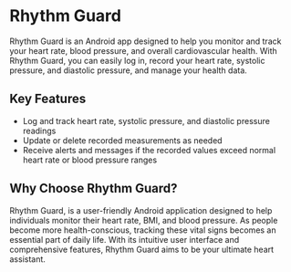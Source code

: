 # Rhythm Guard

Rhythm Guard is an Android app designed to help you monitor and track your heart rate, blood pressure, and overall cardiovascular health. With Rhythm Guard, you can easily log in, record your heart rate, systolic pressure, and diastolic pressure, and manage your health data. 

## Key Features

- Log and track heart rate, systolic pressure, and diastolic pressure readings
- Update or delete recorded measurements as needed
- Receive alerts and messages if the recorded values exceed normal heart rate or blood pressure ranges

## Why Choose Rhythm Guard?

Rhythm Guard, is a user-friendly Android application designed to help individuals monitor their heart rate, BMI, and blood pressure. As people become more health-conscious, tracking these vital signs becomes an essential part of daily life. With its intuitive user interface and comprehensive features, Rhythm Guard aims to be your ultimate heart assistant.


